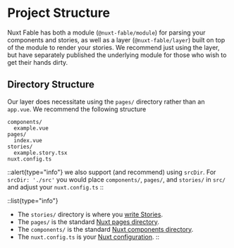 # Project Structure

Nuxt Fable has both a module (`@nuxt-fable/module`) for parsing your components and stories, as well as a layer (`@nuxt-fable/layer`) built on top of the module to render your stories. We recommend just using the layer, but have separately published the underlying module for those who wish to get their hands dirty.

## Directory Structure

Our layer does necessitate using the `pages/` directory rather than an `app.vue`. We recommend the following structure

```
components/
  example.vue
pages/
  index.vue
stories/
  example.story.tsx
nuxt.config.ts
```

::alert{type="info"}
we also support (and recommend) using `srcDir`. For `srcDir: './src'` you would place `components/`, `pages/`, and `stories/` in `src/` and adjust your `nuxt.config.ts`
::

::list{type="info"}
- The `stories/` directory is where you [write Stories](/writing-stories).
- The `pages/` is the standard [Nuxt pages directory](https://nuxt.com/docs/guide/directory-structure/pages).
- The `components/` is the standard [Nuxt components directory](https://nuxt.com/docs/guide/directory-structure/components).
- The `nuxt.config.ts` is your [Nuxt configuration](https://nuxt.com/docs/getting-started/configuration).
::